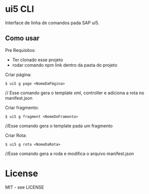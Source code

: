 # ui5 CLI

Interface de linha de comandos pada SAP ui5.

## Como usar

Pre Requisitos:
* Ter clonado esse projeto
* rodar comando npm link dentro da pasta do projeto

Criar página:
```shell
$ ui5 g page <NomeDaPágina>
```
// Esse comando gera o template xml, controller e adiciona a rota no manifest.json

Criar fragmento:
```shell
$ ui5 g fragment <NomeDoFramento>
```
//Esse comando gera o template pada um fragmento 

Criar Rota:
```shell
$ ui5 g rota <NomeDaRota>
```
//Esse comando gera a roda e modifica o arquivo manifest.json
# License

MIT - see LICENSE

